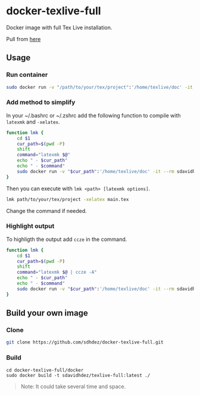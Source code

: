 # docker-texlive-full

Docker image with full Tex Live installation. 

Pull from [here](https://hub.docker.com/r/sdavidhdez/texlive-full/)

## Usage

### Run container

```sh
sudo docker run -v "/path/to/your/tex/project":'/home/texlive/doc' -it --rm sdavidhdez/texlive-full:latest sh -c "latexmk -xelatex" 
```

### Add method to simplify

In your ~/.bashrc or ~/.zshrc add the following function to compile with `latexmk` and `-xelatex`. 

```sh
function lmk {
    cd $1
    cur_path=$(pwd -P)
    shift
    command="latexmk $@"
    echo " - $cur_path"
    echo " - $command"
    sudo docker run -v "$cur_path":'/home/texlive/doc' -it --rm sdavidhdez/texlive-full:latest sh -c $command
}
```

Then you can execute with `lmk <path> [latexmk options]`.

```sh
lmk path/to/your/tex/project -xelatex main.tex
```

Change the command if needed.

### Highlight output

To highligth the output add `ccze` in the command.

```sh
function lmk {
    cd $1
    cur_path=$(pwd -P)
    shift
    command="latexmk $@ | ccze -A"
    echo " - $cur_path"
    echo " - $command"
    sudo docker run -v "$cur_path":'/home/texlive/doc' -it --rm sdavidhdez/texlive-full:latest sh -c $command
}
```


## Build your own image

### Clone

```sh
git clone https://github.com/sdhdez/docker-texlive-full.git
```

### Build

```
cd docker-texlive-full/docker
sudo docker build -t sdavidhdez/texlive-full:latest ./
```
> Note: It could take several time and space. 
